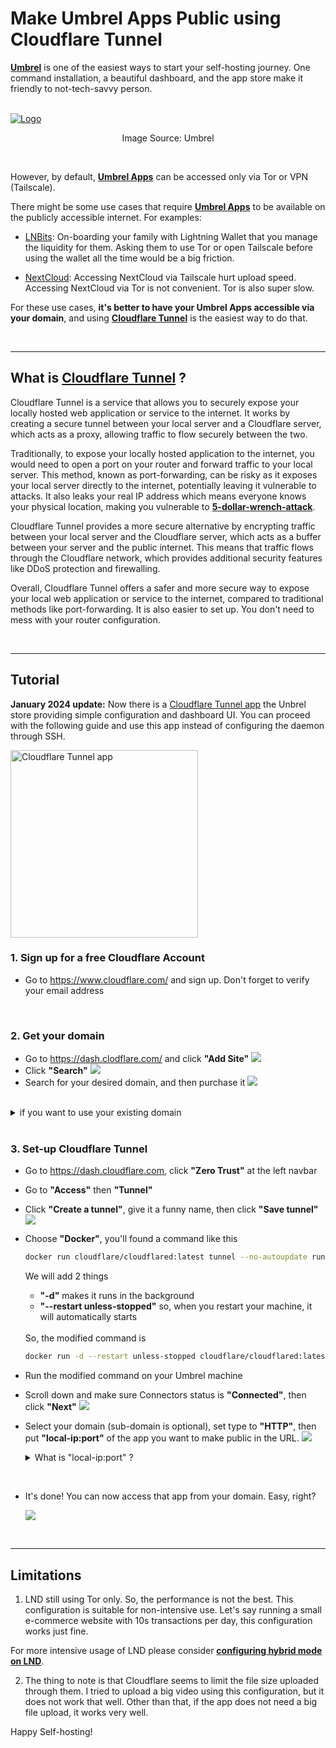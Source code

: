 # Make **Umbrel Apps** Public using **Cloudflare Tunnel**

[**Umbrel**](https://umbrel.com/) is one of the easiest ways to start your self-hosting journey. One command installation, a beautiful dashboard, and the app store make it friendly to not-tech-savvy person. 

<br />

<a href="https://umbrel.com">
    <img src="https://i.imgur.com/b8IeGru.jpeg" alt="Logo">
</a>
<p align="center">Image Source: Umbrel</p>


<br />

However, by default, [**Umbrel Apps**](https://apps.umbrel.com) can be accessed only via Tor or VPN (Tailscale).

There might be some use cases that require [**Umbrel Apps**](https://apps.umbrel.com) to be available on the publicly accessible internet. For examples:   

- [LNBits](https://lnbits.com/): On-boarding your family with Lightning Wallet that you manage the liquidity for them. Asking them to use Tor or open Tailscale before using the wallet all the time would be a big friction.

- [NextCloud](https://nextcloud.com/): Accessing NextCloud via Tailscale hurt upload speed. Accessing NextCloud via Tor is not convenient. Tor is also super slow.

For these use cases, **it's better to have your Umbrel Apps accessible via your domain**, and using [**Cloudflare Tunnel**](https://www.cloudflare.com/products/tunnel/) is the easiest way to do that. 

<br />

---

## What is [**Cloudflare Tunnel**](https://www.cloudflare.com/products/tunnel/) ?

Cloudflare Tunnel is a service that allows you to securely expose your locally hosted web application or service to the internet. It works by creating a secure tunnel between your local server and a Cloudflare server, which acts as a proxy, allowing traffic to flow securely between the two.

Traditionally, to expose your locally hosted application to the internet, you would need to open a port on your router and forward traffic to your local server. This method, known as port-forwarding, can be risky as it exposes your local server directly to the internet, potentially leaving it vulnerable to attacks. It also leaks your real IP address which means everyone knows your physical location, making you vulnerable to [**5-dollar-wrench-attack**](https://bitcoinmagazine.com/culture/the-5-wrench-attack-and-your-bitcoin-stack).

Cloudflare Tunnel provides a more secure alternative by encrypting traffic between your local server and the Cloudflare server, which acts as a buffer between your server and the public internet. This means that traffic flows through the Cloudflare network, which provides additional security features like DDoS protection and firewalling.

Overall, Cloudflare Tunnel offers a safer and more secure way to expose your local web application or service to the internet, compared to traditional methods like port-forwarding. It is also easier to set up. You don't need to mess with your router configuration. 

<br />

---

## Tutorial

**January 2024 update:** Now there is a [Cloudflare Tunnel app](https://apps.umbrel.com/app/cloudflared) the Unbrel store providing simple configuration and dashboard UI. You can proceed with the following guide and use this app instead of configuring the daemon through SSH.

<img src="images/cloudflare-tunnel-app.png" width=300 alt="Cloudflare Tunnel app" />

<br />

### 1. Sign up for a free Cloudflare Account 

- Go to  https://www.cloudflare.com/ and sign up. Don't forget to verify your email address

<br />

### 2. Get your domain

- Go to https://dash.clodflare.com/ and click **"Add Site"**
    ![](images/p3.png)
- Click **"Search"**
    ![](images/p4.png)
- Search for your desired domain, and then purchase it
    ![](images/p5.png)

<br />

<details>
<summary>if you want to use your existing domain</summary>

<br />

- You need to set Cloudflare as a name server. Here's a great [**video tutorial (4.09-5.20)**](https://youtu.be/ey4u7OUAF3c?t=249) from NetworkChunk.

</details>

<br />

### 3. Set-up Cloudflare Tunnel

- Go to https://dash.cloudflare.com, click **"Zero Trust"** at the left navbar
- Go to **"Access"** then **"Tunnel"**
- Click **"Create a tunnel"**, give it a funny name, then click **"Save tunnel"** 
  ![](images/p6.png)  
- Choose **"Docker"**, you'll found a command like this

    ```bash
    docker run cloudflare/cloudflared:latest tunnel --no-autoupdate run --token ...
    ```

    We will add 2 things
    - **"-d"** makes it runs in the background
    - **"--restart unless-stopped"** so, when you restart your machine, it will automatically starts

    <br />
    So, the modified command is 

    ```bash
    docker run -d --restart unless-stopped cloudflare/cloudflared:latest tunnel --no-autoupdate run --token ...
    ```
- Run the modified command on your Umbrel machine
- Scroll down and make sure Connectors status is **"Connected"**, then click **"Next"** 
  ![](images/p7.png)  
- Select your domain (sub-domain is optional), set type to **"HTTP"**, then put **"local-ip:port"** of the app you want to make public in the URL.
    ![](images/p8.png)

    <details>
    <summary>
    What is "local-ip:port" ?
    </summary>

    <br/>

    - "local-ip" is the local IP address of your Umbrel machine. It will look like
    
        ```
        192.xxx.x.x  
        ```
        
        <details>
        <summary>
        I don't know the local IP of my Umbrel machine. 
        </summary>

        </br>

        Go to Terminal, run **"ifconfig"**, or here's [**video tutorial from @codefixx**](https://www.youtube.com/shorts/7PZuOnKE7JY)

        </details>
    
    </br>

    - "port" is the port that your selected Umbrel app is using. You can find it on the URL bar when you're using that app. 
    
        ![](images/p9.png)

        I'll use LNBits as an example. In this case, the local IP is **"192.168.1.209"** and LNBits is using port **"3375"**.
    
    
    </details>

<br/>

- It's done! You can now access that app from your domain. Easy, right?

    ![](images/p10.png)

<br />

---

## Limitations

1. LND still using Tor only. So, the performance is not the best. This configuration is suitable for non-intensive use. Let's say running a small e-commerce website with 10s transactions per day, this configuration works just fine.

For more intensive usage of LND please consider [**configuring hybrid mode on LND**](https://community.getumbrel.com/t/lnd-tor-clearnet-how-to-setup-hybrid-mode/6133).

2. The thing to note is that Cloudflare seems to limit the file size uploaded through them. I tried to upload a big video using this configuration, but it does not work that well. Other than that, if the app does not need a big file upload, it works very well. 

Happy Self-hosting!
